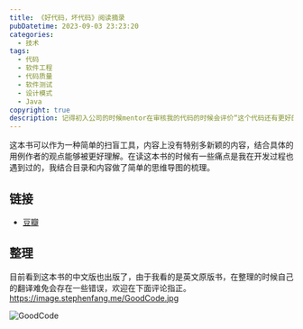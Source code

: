 ```yaml
---
title: 《好代码，坏代码》阅读摘录
pubDatetime: 2023-09-03 23:23:20
categories:
  - 技术
tags:
  - 代码
  - 软件工程
  - 代码质量
  - 软件测试
  - 设计模式
  - Java
copyright: true
description: 记得初入公司的时候mentor在审核我的代码的时候会评价“这个代码还有更好的解决方案”，组长给我的建议是“还需要多写代码才所提升”。诚然，有些能力是能够在写需求的时候积累的，但是有些能力是需要在归纳和总结之中习得的，比如代码层级的抽象、错误处理方式、单元测试规范等等。
---
```


这本书可以作为一种简单的扫盲工具，内容上没有特别多新颖的内容，结合具体的用例作者的观点能够被更好理解。在读这本书的时候有一些痛点是我在开发过程也遇到过的，我结合目录和内容做了简单的思维导图的梳理。

## 链接

- [豆瓣](https://book.douban.com/subject/35414931/)

## 整理

目前看到这本书的中文版也出版了，由于我看的是英文原版书，在整理的时候自己的翻译难免会存在一些错误，欢迎在下面评论指正。
https://image.stephenfang.me/GoodCode.jpg

![GoodCode](https://image.stephenfang.me/mweb/GoodCode.jpg)
